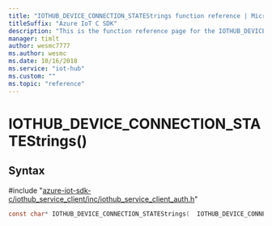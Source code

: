 ```yaml
---                             
title: "IOTHUB_DEVICE_CONNECTION_STATEStrings function reference | Microsoft Docs" 
titleSuffix: "Azure IoT C SDK"            
description: "This is the function reference page for the IOTHUB_DEVICE_CONNECTION_STATEStrings() function in the Azure IoT C SDK. This SDK is used with Azure IoT Hub and Azure IoT Hub Device Provisioning Service"            
manager: timlt                 
author: wesmc7777              
ms.author: wesmc               
ms.date: 10/16/2018                    
ms.service: "iot-hub"             
ms.custom: ""                
ms.topic: "reference"        
---                            
```


# IOTHUB_DEVICE_CONNECTION_STATEStrings()

## Syntax

\#include "[azure-iot-sdk-c/iothub_service_client/inc/iothub_service_client_auth.h](../iothub-service-client-auth-h.md)"  
```C
const char* IOTHUB_DEVICE_CONNECTION_STATEStrings(  IOTHUB_DEVICE_CONNECTION_STATE  value);
```

